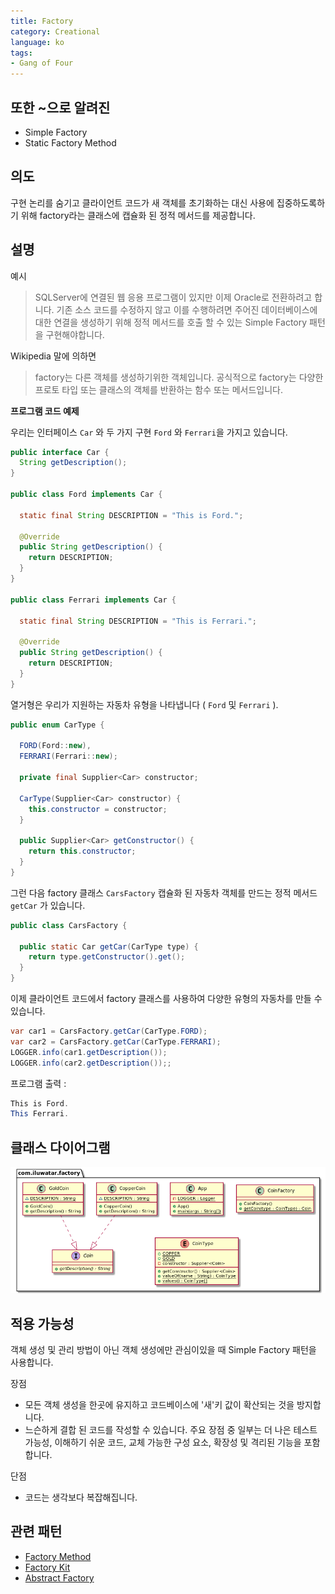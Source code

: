 ```yaml
---
title: Factory
category: Creational
language: ko
tags:
- Gang of Four
---
```


## 또한 ~으로 알려진

- Simple Factory
- Static Factory Method

## 의도

구현 논리를 숨기고 클라이언트 코드가 새 객체를 초기화하는 대신 사용에 집중하도록하기 위해 factory라는 클래스에 캡슐화 된 정적 메서드를 제공합니다.

## 설명

예시

> SQLServer에 연결된 웹 응용 프로그램이 있지만 이제 Oracle로 전환하려고 합니다. 기존 소스 코드를 수정하지 않고 이를 수행하려면 주어진 데이터베이스에 대한 연결을 생성하기 위해 정적 메서드를 호출 할 수 있는 Simple Factory 패턴을 구현해야합니다.

Wikipedia 말에 의하면

> factory는 다른 객체를 생성하기위한 객체입니다. 공식적으로 factory는 다양한 프로토 타입 또는 클래스의 객체를 반환하는 함수 또는 메서드입니다.

**프로그램 코드 예제**

우리는 인터페이스 `Car` 와 두 가지 구현 `Ford` 와 `Ferrari`을 가지고 있습니다.

```java
public interface Car {
  String getDescription();
}

public class Ford implements Car {

  static final String DESCRIPTION = "This is Ford.";

  @Override
  public String getDescription() {
    return DESCRIPTION;
  }
}

public class Ferrari implements Car {
   
  static final String DESCRIPTION = "This is Ferrari.";

  @Override
  public String getDescription() {
    return DESCRIPTION;
  }
}
```

열거형은 우리가 지원하는 자동차 유형을 나타냅니다 ( `Ford` 및 `Ferrari` ).

```java
public enum CarType {
  
  FORD(Ford::new),
  FERRARI(Ferrari::new);
  
  private final Supplier<Car> constructor;
  
  CarType(Supplier<Car> constructor) {
    this.constructor = constructor;
  }
  
  public Supplier<Car> getConstructor() {
    return this.constructor;
  }
}
```

그런 다음 factory 클래스 `CarsFactory` 캡슐화 된 자동차 객체를 만드는 정적 메서드 `getCar` 가 있습니다.

```java
public class CarsFactory {
  
  public static Car getCar(CarType type) {
    return type.getConstructor().get();
  }
}
```

이제 클라이언트 코드에서 factory 클래스를 사용하여 다양한 유형의 자동차를 만들 수 있습니다.

```java
var car1 = CarsFactory.getCar(CarType.FORD);
var car2 = CarsFactory.getCar(CarType.FERRARI);
LOGGER.info(car1.getDescription());
LOGGER.info(car2.getDescription());;
```

프로그램 출력 :

```java
This is Ford.
This Ferrari.
```

## 클래스 다이어그램

![alt text](etc/factory.urm.png)

## 적용 가능성

객체 생성 및 관리 방법이 아닌 객체 생성에만 관심이있을 때 Simple Factory 패턴을 사용합니다.

장점

- 모든 객체 생성을 한곳에 유지하고 코드베이스에 '새'키 값이 확산되는 것을 방지합니다.
- 느슨하게 결합 된 코드를 작성할 수 있습니다. 주요 장점 중 일부는 더 나은 테스트 가능성, 이해하기 쉬운 코드, 교체 가능한 구성 요소, 확장성 및 격리된 기능을 포함합니다.

단점

- 코드는 생각보다 복잡해집니다.

## 관련 패턴

- [Factory Method](https://java-design-patterns.com/patterns/factory-method/)
- [Factory Kit](https://java-design-patterns.com/patterns/factory-kit/)
- [Abstract Factory](https://java-design-patterns.com/patterns/abstract-factory/)
